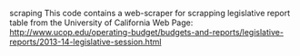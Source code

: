  scraping This code contains a web-scraper for scrapping legislative report table from the University of California Web Page: http://www.ucop.edu/operating-budget/budgets-and-reports/legislative-reports/2013-14-legislative-session.html
